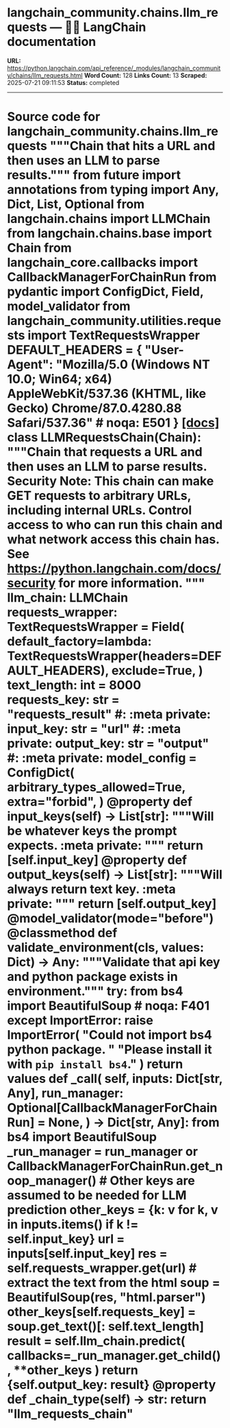 # langchain_community.chains.llm_requests — 🦜🔗 LangChain  documentation

**URL:** https://python.langchain.com/api_reference/_modules/langchain_community/chains/llm_requests.html
**Word Count:** 128
**Links Count:** 13
**Scraped:** 2025-07-21 09:11:53
**Status:** completed

---

# Source code for langchain\_community.chains.llm\_requests               """Chain that hits a URL and then uses an LLM to parse results."""          from __future__ import annotations          from typing import Any, Dict, List, Optional          from langchain.chains import LLMChain     from langchain.chains.base import Chain     from langchain_core.callbacks import CallbackManagerForChainRun     from pydantic import ConfigDict, Field, model_validator          from langchain_community.utilities.requests import TextRequestsWrapper          DEFAULT_HEADERS = {         "User-Agent": "Mozilla/5.0 (Windows NT 10.0; Win64; x64) AppleWebKit/537.36 (KHTML, like Gecko) Chrome/87.0.4280.88 Safari/537.36"  # noqa: E501     }                              [[docs]](https://python.langchain.com/api_reference/community/chains/langchain_community.chains.llm_requests.LLMRequestsChain.html#langchain_community.chains.llm_requests.LLMRequestsChain)     class LLMRequestsChain(Chain):         """Chain that requests a URL and then uses an LLM to parse results.              **Security Note**: This chain can make GET requests to arbitrary URLs,             including internal URLs.                  Control access to who can run this chain and what network access             this chain has.                  See https://python.langchain.com/docs/security for more information.         """              llm_chain: LLMChain         requests_wrapper: TextRequestsWrapper = Field(             default_factory=lambda: TextRequestsWrapper(headers=DEFAULT_HEADERS),             exclude=True,         )         text_length: int = 8000         requests_key: str = "requests_result"  #: :meta private:         input_key: str = "url"  #: :meta private:         output_key: str = "output"  #: :meta private:              model_config = ConfigDict(             arbitrary_types_allowed=True,             extra="forbid",         )              @property         def input_keys(self) -> List[str]:             """Will be whatever keys the prompt expects.                  :meta private:             """             return [self.input_key]              @property         def output_keys(self) -> List[str]:             """Will always return text key.                  :meta private:             """             return [self.output_key]              @model_validator(mode="before")         @classmethod         def validate_environment(cls, values: Dict) -> Any:             """Validate that api key and python package exists in environment."""             try:                 from bs4 import BeautifulSoup  # noqa: F401                  except ImportError:                 raise ImportError(                     "Could not import bs4 python package. "                     "Please install it with `pip install bs4`."                 )             return values              def _call(             self,             inputs: Dict[str, Any],             run_manager: Optional[CallbackManagerForChainRun] = None,         ) -> Dict[str, Any]:             from bs4 import BeautifulSoup                  _run_manager = run_manager or CallbackManagerForChainRun.get_noop_manager()             # Other keys are assumed to be needed for LLM prediction             other_keys = {k: v for k, v in inputs.items() if k != self.input_key}             url = inputs[self.input_key]             res = self.requests_wrapper.get(url)             # extract the text from the html             soup = BeautifulSoup(res, "html.parser")             other_keys[self.requests_key] = soup.get_text()[: self.text_length]             result = self.llm_chain.predict(                 callbacks=_run_manager.get_child(), **other_keys             )             return {self.output_key: result}              @property         def _chain_type(self) -> str:             return "llm_requests_chain"